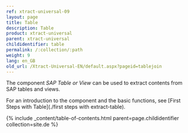```yaml
---
ref: xtract-universal-09
layout: page
title: Table
description: Table
product: xtract-universal
parent: xtract-universal
childidentifier: table
permalink: /:collection/:path
weight: 9
lang: en_GB
old_url: /Xtract-Universal-EN/default.aspx?pageid=tablejoin
---
```


The component *SAP Table or View* can be used to extract contents from SAP tables and views. <br>

For an introduction to the component and the basic functions, see [First Steps with Table](./first steps with extract-table).   

{% include _content/table-of-contents.html parent=page.childidentifier collection=site.de %}